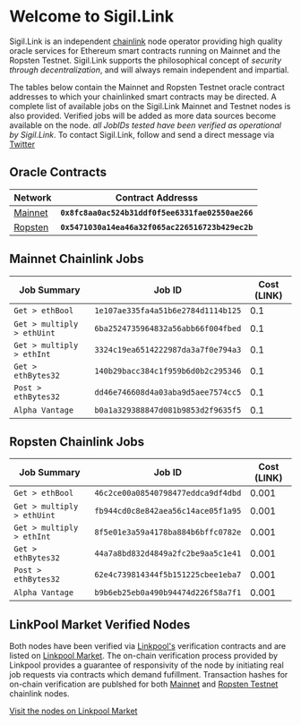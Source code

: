 # Welcome to Sigil.Link

Sigil.Link is an independent [chainlink](https://chain.link) node operator providing high quality oracle services for Ethereum smart contracts running on Mainnet and the Ropsten Testnet. Sigil.Link supports the philosophical concept of *security through decentralization*, and will always remain independent and impartial. 

The tables below contain the Mainnet and Ropsten Testnet oracle contract addresses to which your chainlinked smart contracts may be directed. A complete list of available jobs on the Sigil.Link Mainnet and Testnet nodes is also provided. Verified jobs will be added as more data sources become available on the node. *all JobIDs tested have been verified as operational by Sigil.Link*. To contact Sigil.Link, follow and send a direct message via [Twitter](https://twitter.com/sigildotlink)

## Oracle Contracts

| Network   | Contract Addresss                                 | 
| --------  | -----------                                       | 
| [Mainnet](https://etherscan.io/address/0x8fc8aa0ac524b31ddf0f5ee6331fae02550ae266)   | **`0x8fc8aa0ac524b31ddf0f5ee6331fae02550ae266`**  |
| [Ropsten](https://ropsten.etherscan.io/address/0x5471030a14ea46a32f065ac226516723b429ec2b)   | **`0x5471030a14ea46a32f065ac226516723b429ec2b`**  |

## Mainnet Chainlink Jobs

| Job Summary                   | Job ID                                        | Cost (LINK)     |
| -----------                   | -----------                                   | ---------       |
| `Get > ethBool`               | `1e107ae335fa4a51b6e2784d1114b125`            | 0.1             | 
| `Get > multiply > ethUint`    | `6ba2524735964832a56abb66f004fbed`            | 0.1             |
| `Get > multiply > ethInt`     | `3324c19ea6514222987da3a7f0e794a3`            | 0.1             |
| `Get > ethBytes32`            | `140b29bacc384c1f959b6d0b2c295346`            | 0.1             |
| `Post > ethBytes32`           | `dd46e746608d4a03aba9d5aee7574cc5`            | 0.1             |
| `Alpha Vantage`               | `b0a1a329388847d081b9853d2f9635f5`            | 0.1             |

## Ropsten Chainlink Jobs

| Job Summary                   | Job ID                                        | Cost (LINK)     |
| -----------                   | -----------                                   | ---------       |
| `Get > ethBool`               | `46c2ce00a08540798477eddca9df4dbd`            | 0.001           | 
| `Get > multiply > ethUint`    | `fb944cd0c8e842aea56c14ace05f1a95`            | 0.001           |
| `Get > multiply > ethInt`     | `8f5e01e3a59a4178ba884b6bffc0782e`            | 0.001           |
| `Get > ethBytes32`            | `44a7a8bd832d4849a2fc2be9aa5c1e41`            | 0.001           |
| `Post > ethBytes32`           | `62e4c739814344f5b151225cbee1eba7`            | 0.001           |
| `Alpha Vantage`               | `b9b6eb25eb0a490b94474d226f58a7f1`            | 0.001           |

## LinkPool Market Verified Nodes

Both nodes have been verified via [Linkpool's](https://www.linkpool.io/) verification contracts and are listed on [Linkpool Market](https://market.link). The on-chain verification process provided by Linkpool provides a guarantee of responsivity of the node by initiating real job requests via contracts which demand fufillment. Transaction hashes for on-chain verification are publshed for both [Mainnet](https://etherscan.io/tx/0x3e1c28f961434d8cf11403f059420805b818da34261c40de583fcde99025d609) and [Ropsten Testnet](https://ropsten.etherscan.io/tx/0x88a17683e9d052f263ecc2e561ce5e1a770ef93e82d7022b7e04e31be4d53fd6) chainlink nodes. 

[Visit the nodes on Linkpool Market](https://market.link/nodes/0d230f5d-c1e8-457c-bb68-f9b52448c6f6)
